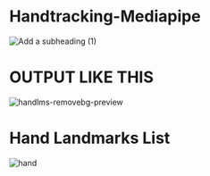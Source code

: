 # Handtracking-Mediapipe

![Add a subheading (1)](https://user-images.githubusercontent.com/98689629/189796982-9f9e91e4-7e57-4f48-a638-983b404bd94f.png)
# OUTPUT LIKE THIS 
![handlms-removebg-preview](https://user-images.githubusercontent.com/98689629/189797183-6f146035-492c-4ee7-a8bd-155b8c821059.png)
#  Hand Landmarks List 
![hand](https://user-images.githubusercontent.com/98689629/189797384-664a4bf6-1ba9-43fa-b6b5-27455cf3e464.png)
